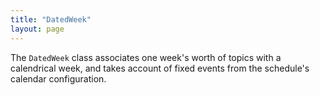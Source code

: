 ```yaml
---
title: "DatedWeek"
layout: page
---
```



The `DatedWeek` class associates one week's worth of topics with a calendrical week, and takes account of fixed events from the schedule's calendar configuration.
